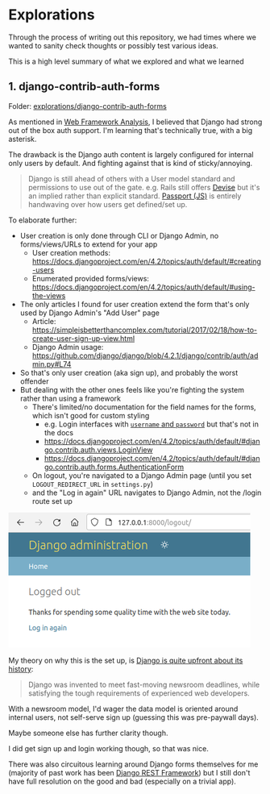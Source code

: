 # Explorations
Through the process of writing out this repository, we had times where we wanted to sanity check thoughts or possibly test various ideas.

This is a high level summary of what we explored and what we learned

## 1. django-contrib-auth-forms
Folder: [explorations/django-contrib-auth-forms](../explorations/django-contrib-auth-forms)

As mentioned in [Web Framework Analysis](web-framework.md), I believed that Django had strong out of the box auth support. I'm learning that's technically true, with a big asterisk.

The drawback is the Django auth content is largely configured for internal only users by default. And fighting against that is kind of sticky/annoying.

> Django is still ahead of others with a User model standard and permissions to use out of the gate. e.g. Rails still offers [Devise][] but it's an implied rather than explicit standard. [Passport (JS)][] is entirely handwaving over how users get defined/set up.

[Devise]: https://www.digitalocean.com/community/tutorials/how-to-set-up-user-authentication-with-devise-in-a-rails-7-application#step-4-creating-the-user-model-with-devise
[Passport (JS)]: https://www.passportjs.org/howtos/password/

<!-- TODO: Update web-framework to give more points to other repos due to best option prob being a third party library in all cases -->

To elaborate further:

- User creation is only done through CLI or Django Admin, no forms/views/URLs to extend for your app
    - User creation methods: https://docs.djangoproject.com/en/4.2/topics/auth/default/#creating-users
    - Enumerated provided forms/views: https://docs.djangoproject.com/en/4.2/topics/auth/default/#using-the-views
- The only articles I found for user creation extend the form that's only used by Django Admin's "Add User" page
    - Article: https://simpleisbetterthancomplex.com/tutorial/2017/02/18/how-to-create-user-sign-up-view.html
    - Django Admin usage: https://github.com/django/django/blob/4.2.1/django/contrib/auth/admin.py#L74
- So that's only user creation (aka sign up), and probably the worst offender
- But dealing with the other ones feels like you're fighting the system rather than using a framework
    - There's limited/no documentation for the field names for the forms, which isn't good for custom styling
        - e.g. Login interfaces with [`username` and `password`](https://github.com/django/django/blob/4.2.1/django/contrib/auth/forms.py#L205-L210) but that's not in the docs
        - https://docs.djangoproject.com/en/4.2/topics/auth/default/#django.contrib.auth.views.LoginView
        - https://docs.djangoproject.com/en/4.2/topics/auth/default/#django.contrib.auth.forms.AuthenticationForm
    - On logout, you're navigated to a Django Admin page (until you set `LOGOUT_REDIRECT_URL` in `settings.py`)
    - and the "Log in again" URL navigates to Django Admin, not the /login route set up

![Django default logout page](screenshots/explorations/1-django-contrib-auth-forms/default-logout-screen.png)

My theory on why this is the set up, is [Django is quite upfront about its history](https://www.djangoproject.com/start/overview/):

> Django was invented to meet fast-moving newsroom deadlines, while satisfying the tough requirements of experienced web developers.

With a newsroom model, I'd wager the data model is oriented around internal users, not self-serve sign up (guessing this was pre-paywall days).

Maybe someone else has further clarity though.

I did get sign up and login working though, so that was nice.

There was also circuitous learning around Django forms themselves for me (majority of past work has been [Django REST Framework](https://www.django-rest-framework.org/)) but I still don't have full resolution on the good and bad (especially on a trivial app).
